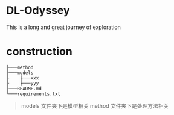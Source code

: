 # DL-Odyssey
This is a long and great journey of exploration

# construction
```
├───method
├───models
├    ├───xxx
├    ├───yyy
├───README.md
└───requirements.txt
```
> models 文件夹下是模型相关
> method 文件夹下是处理方法相关
